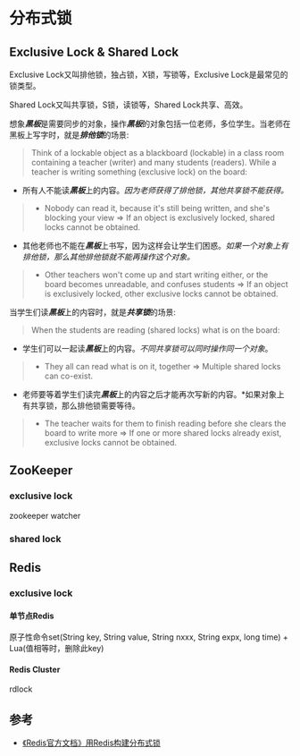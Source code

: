 # 分布式锁

## Exclusive Lock & Shared Lock
Exclusive Lock又叫排他锁，独占锁，X锁，写锁等，Exclusive Lock是最常见的锁类型。

Shared Lock又叫共享锁，S锁，读锁等，Shared Lock共享、高效。

想象***黑板***是需要同步的对象，操作***黑板***的对象包括一位老师，多位学生。当老师在黑板上写字时，就是***排他锁***的场景:
>Think of a lockable object as a blackboard (lockable) in a class room containing a teacher (writer) and many students (readers).
While a teacher is writing something (exclusive lock) on the board:
- 所有人不能读***黑板***上的内容。*因为老师获得了排他锁，其他共享锁不能获得。*
>- Nobody can read it, because it's still being written, and she's blocking your view => If an object is exclusively locked, shared locks cannot be obtained.
- 其他老师也不能在***黑板***上书写，因为这样会让学生们困惑。*如果一个对象上有排他锁，那么其他排他锁就不能再操作这个对象。*
>- Other teachers won't come up and start writing either, or the board becomes unreadable, and confuses students => If an object is exclusively locked, other exclusive locks cannot be obtained.

当学生们读***黑板***上的内容时，就是***共享锁***的场景:
>When the students are reading (shared locks) what is on the board:

- 学生们可以一起读***黑板***上的内容。*不同共享锁可以同时操作同一个对象*。
>- They all can read what is on it, together => Multiple shared locks can co-exist.
- 老师要等着学生们读完***黑板***上的内容之后才能再次写新的内容。*如果对象上有共享锁，那么排他锁需要等待。
>- The teacher waits for them to finish reading before she clears the board to write more => If one or more shared locks already exist, exclusive locks cannot be obtained.

## ZooKeeper
### exclusive lock
zookeeper watcher
### shared lock

## Redis
### exclusive lock
#### 单节点Redis
原子性命令set(String key, String value, String nxxx, String expx, long time) + Lua(值相等时，删除此key)
#### Redis Cluster
rdlock





## 参考
- [《Redis官方文档》用Redis构建分布式锁](http://ifeve.com/redis-lock/)

